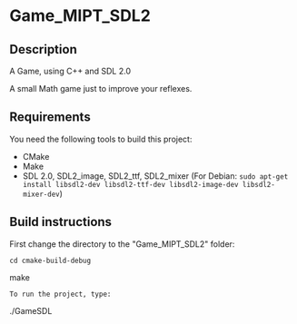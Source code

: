 # Game_MIPT_SDL2
## Description

A Game, using C++ and SDL 2.0

A small Math game just to improve your reflexes.

## Requirements

You need the following tools to build this project:
* CMake
* Make 
* SDL 2.0, SDL2_image, SDL2_ttf, SDL2_mixer (For Debian: `sudo apt-get install libsdl2-dev libsdl2-ttf-dev libsdl2-image-dev libsdl2-mixer-dev`)


## Build instructions

First change the directory to the "Game_MIPT_SDL2" folder:
```
cd cmake-build-debug
```
make
```
To run the project, type:
```
./GameSDL
```
